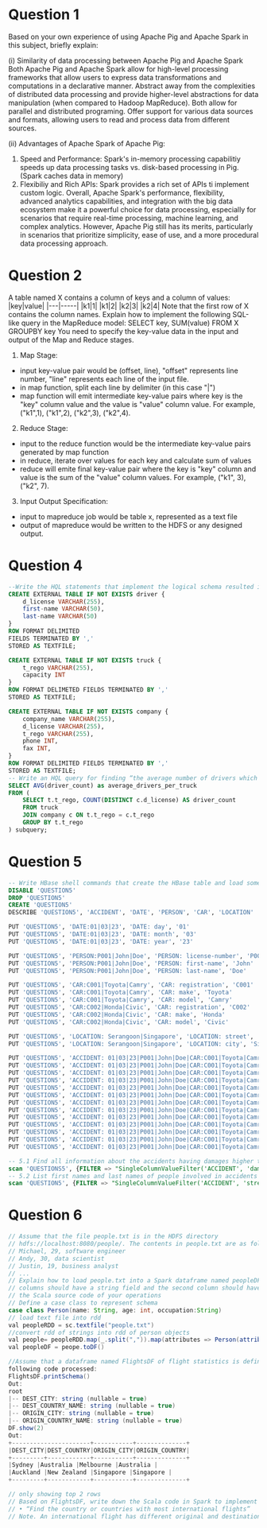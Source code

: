 # Question 1
Based on your own experience of using Apache Pig and Apache Spark in this subject, briefly explain:

(i) Similarity of data processing between Apache Pig and Apache Spark \
Both Apache Pig and Apache Spark allow for high-level processing frameworks that allow users to express data transformations and computations in a declarative manner. 
Abstract away from the complexities of distributed data processing and provide higher-level abstractions for data manipulation (when compared to Hadoop MapReduce). Both allow for parallel and distributed programing. 
Offer support for various data sources and formats, allowing users to read and process data from different sources.

(ii) Advantages of Apache Spark of Apache Pig:
1. Speed and Performance: Spark's in-memory processing capabilitiy speeds up data processing tasks vs. disk-based processing in Pig. (Spark caches data in memory)
2. Flexibiliy and Rich APIs: Spark provides a rich set of APIs ti implement custom logic.
Overall, Apache Spark's performance, flexibility, advanced analytics capabilities, and integration with the big data ecosystem make it a powerful choice for data processing, especially for scenarios that require real-time processing, machine learning, and complex analytics. However, Apache Pig still has its merits, particularly in scenarios that prioritize simplicity, ease of use, and a more procedural data processing approach.

# Question 2
A table named X contains a column of keys and a column of values:
|key|value|
|---|-----|
|k1|1|
|k1|2|
|k2|3|
|k2|4|
Note that the first row of X contains the column names. Explain how to implement the following SQL-like query in the MapReduce model:
SELECT key, SUM(value) FROM X GROUPBY key
You need to specify the key-value data in the input and output of the Map and Reduce stages.
1. Map Stage: 
- input key-value pair would be (offset, line), "offset" represents line number, "line" represents each line of the input file.
- in map function, split each line by delimiter (in this case "|")
- map function will emit intermediate key-value pairs where key is the "key" column value and the value is "value" column value. For example, ("k1",1), ("k1",2), ("k2",3), ("k2",4).
2. Reduce Stage:
- input to the reduce function would be the intermediate key-value pairs generated by map function
- in reduce, iterate over values for each key and calculate sum of values
- reduce will emite final key-value pair where the key is "key" column and value is the sum of the "value" column values. For example, ("k1", 3), ("k2", 7).
3. Input Output Specification:
- input to mapreduce job would be table x, represented as a text file
- output of mapreduce would be written to the HDFS or any designed output. 
# Question 4
```sql
--Write the HQL statements that implement the logical schema resulted in the previous step as internal tables in Hive. (You should make reasonable assumption about the row, column and file formats of the physical data.) 
CREATE EXTERNAL TABLE IF NOT EXISTS driver {
    d_license VARCHAR(255),
    first-name VARCHAR(50),
    last-name VARCHAR(50)
}
ROW FORMAT DELIMITED
FIELDS TERMINATED BY ','
STORED AS TEXTFILE;

CREATE EXTERNAL TABLE IF NOT EXISTS truck {
    t_rego VARCHAR(255),
    capacity INT
}
ROW FORMAT DELIMETED FIELDS TERMINATED BY ','
STORED AS TEXTFILE;

CREATE EXTERNAL TABLE IF NOT EXISTS company {
    company_name VARCHAR(255),
    d_license VARCHAR(255),
    t_rego VARCHAR(255),
    phone INT,
    fax INT,
}
ROW FORMAT DELIMITED FIELDS TERMINATED BY ','
STORED AS TEXTFILE;
-- Write an HQL query for finding “the average number of drivers which are associated with a truck”.
SELECT AVG(driver_count) as average_drivers_per_truck
FROM (
    SELECT t.t_rego, COUNT(DISTINCT c.d_license) AS driver_count
    FROM truck 
    JOIN company c ON t.t_rego = c.t_rego
    GROUP BY t.t_rego
) subquery;
```
# Question 5
```sql
-- Write HBase shell commands that create the HBase table and load some sample data into the table. The sample data includes information about at least two accidents and two cars and one person involved in both accidents. All other information is up to you
DISABLE 'QUESTION5'
DROP 'QUESTION5'
CREATE 'QUESTION5'
DESCRIBE 'QUESTION5', 'ACCIDENT', 'DATE', 'PERSON', 'CAR', 'LOCATION'

PUT 'QUESTION5', 'DATE:01|03|23', 'DATE: day', '01'
PUT 'QUESTION5', 'DATE:01|03|23', 'DATE: month', '03'
PUT 'QUESTION5', 'DATE:01|03|23', 'DATE: year', '23'

PUT 'QUESTION5', 'PERSON:P001|John|Doe', 'PERSON: license-number', 'P001'
PUT 'QUESTION5', 'PERSON:P001|John|Doe', 'PERSON: first-name', 'John'
PUT 'QUESTION5', 'PERSON:P001|John|Doe', 'PERSON: last-name', 'Doe'

PUT 'QUESTION5', 'CAR:C001|Toyota|Camry', 'CAR: registration', 'C001'
PUT 'QUESTION5', 'CAR:C001|Toyota|Camry', 'CAR: make', 'Toyota'
PUT 'QUESTION5', 'CAR:C001|Toyota|Camry', 'CAR: model', 'Camry'
PUT 'QUESTION5', 'CAR:C002|Honda|Civic', 'CAR: registration', 'C002'
PUT 'QUESTION5', 'CAR:C002|Honda|Civic', 'CAR: make', 'Honda'
PUT 'QUESTION5', 'CAR:C002|Honda|Civic', 'CAR: model', 'Civic'

PUT 'QUESTION5', 'LOCATION: Serangoon|Singapore', 'LOCATION: street', 'Serangoon'
PUT 'QUESTION5', 'LOCATION: Serangoon|Singapore', 'LOCATION: city', 'Singapore'

PUT 'QUESTION5', 'ACCIDENT: 01|03|23|P001|John|Doe|CAR:C001|Toyota|Camry|Serangoon|Singapore|High|5000', 'DATE: day', '01'
PUT 'QUESTION5', 'ACCIDENT: 01|03|23|P001|John|Doe|CAR:C001|Toyota|Camry|Serangoon|Singapore|High|5000', 'DATE: month', '03'
PUT 'QUESTION5', 'ACCIDENT: 01|03|23|P001|John|Doe|CAR:C001|Toyota|Camry|Serangoon|Singapore|High|5000', 'DATE: year', '23'
PUT 'QUESTION5', 'ACCIDENT: 01|03|23|P001|John|Doe|CAR:C001|Toyota|Camry|Serangoon|Singapore|High|5000', 'PERSON: license-number', 'P001'
PUT 'QUESTION5', 'ACCIDENT: 01|03|23|P001|John|Doe|CAR:C001|Toyota|Camry|Serangoon|Singapore|High|5000', 'PERSON: first-name', 'John'
PUT 'QUESTION5', 'ACCIDENT: 01|03|23|P001|John|Doe|CAR:C001|Toyota|Camry|Serangoon|Singapore|High|5000', 'PERSON: last-name', 'Doe'
PUT 'QUESTION5', 'ACCIDENT: 01|03|23|P001|John|Doe|CAR:C001|Toyota|Camry|Serangoon|Singapore|High|5000',  'CAR: registration', 'C001'
PUT 'QUESTION5', 'ACCIDENT: 01|03|23|P001|John|Doe|CAR:C001|Toyota|Camry|Serangoon|Singapore|High|5000',  'CAR: make', 'Toyota'
PUT 'QUESTION5', 'ACCIDENT: 01|03|23|P001|John|Doe|CAR:C001|Toyota|Camry|Serangoon|Singapore|High|5000', 'CAR: model', 'Camry'
PUT 'QUESTION5', 'ACCIDENT: 01|03|23|P001|John|Doe|CAR:C001|Toyota|Camry|Serangoon|Singapore|High|5000', 'LOCATION: street', 'Serangoon'
PUT 'QUESTION5', 'ACCIDENT: 01|03|23|P001|John|Doe|CAR:C001|Toyota|Camry|Serangoon|Singapore|High|5000', 'LOCATION: city', 'Singapore'
PUT 'QUESTION5', 'ACCIDENT: 01|03|23|P001|John|Doe|CAR:C001|Toyota|Camry|Serangoon|Singapore|High|5000', 'ACCIDENT: severity', 'High'
PUT 'QUESTION5', 'ACCIDENT: 01|03|23|P001|John|Doe|CAR:C001|Toyota|Camry|Serangoon|Singapore|High|5000', 'ACCIDENT: damages', '5000'

-- 5.1 Find all information about the accidents having damages higher than 1000
scan 'QUESTIONS5', {FILTER => "SingleColumnValueFilter('ACCIDENT', 'damages', >, 1000)"}
-- 5.2 List first names and last names of people involved in accidents in Sydney in 2019
scan 'QUESTION5', {FILTER => "SingleColumnValueFilter('ACCIDENT', 'street', =,'Sydney') AND SingleColumnValueFilter('ACCIDENT', 'year', =, '2019')", COLUMNS => ['PERSON:first-name', 'PERSON:last-name']}
```

# Question 6
```java
// Assume that the file people.txt is in the HDFS directory 
// hdfs://localhost:8080/people/. The contents in people.txt are as follows:
// Michael, 29, software engineer
// Andy, 30, data scientist
// Justin, 19, business analyst
// ...
// Explain how to load people.txt into a Spark dataframe named peopleDF, where the first and third 
// columns should have a string field and the second column should have an integer field. Also present 
// the Scala source code of your operations
// Define a case class to represent schema
case class Person(name: String, age: int, occupation:String)
// load text file into rdd
val peopleRDD = sc.textfile("people.txt")
//convert rdd of strings into rdd of person objects
val people= peopleRDD.map(_.split(",")).map(attributes => Person(attributes(0), attributes(1).toInt, attributes(2)))
val peopleDF = peope.toDF()

//Assume that a dataframe named FlightsDF of flight statistics is defined in Spark, with the 
following code processed:
FlightsDF.printSchema()
Out:
root
|-- DEST_CITY: string (nullable = true)
|-- DEST_COUNTRY_NAME: string (nullable = true)
|-- ORIGIN_CITY: string (nullable = true)
|-- ORIGIN_COUNTRY_NAME: string (nullable = true)
DF.show(2)
Out:
+----------------------+-----------+--------------+
|DEST_CITY|DEST_COUNTRY|ORIGIN_CITY|ORIGIN_COUNTRY|
+---------+------------+-----------+--------------+
|Sydney |Australia |Melbourne |Australia | 
|Auckland |New Zealand |Singapore |Singapore |
+---------+------------+-----------+--------------+

// only showing top 2 rows
// Based on FlightsDF, write down the Scala code in Spark to implement the operation
// • “Find the country or countries with most international flights”
// Note. An international flight has different original and destination countries.
```